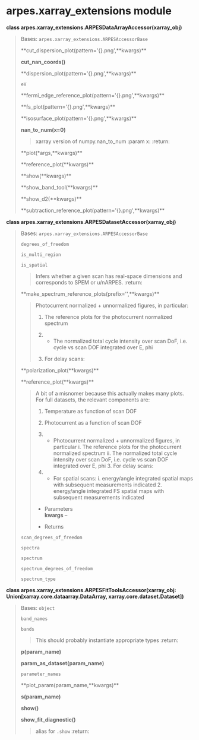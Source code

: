 # arpes.xarray\_extensions module

**class arpes.xarray\_extensions.ARPESDataArrayAccessor(xarray\_obj)**

> Bases: `arpes.xarray_extensions.ARPESAccessorBase`
> 
> **cut\_dispersion\_plot(pattern='{}.png',**kwargs)\*\*
> 
> **cut\_nan\_coords()**
> 
> **dispersion\_plot(pattern='{}.png',**kwargs)\*\*
> 
> `eV`
> 
> **fermi\_edge\_reference\_plot(pattern='{}.png',**kwargs)\*\*
> 
> **fs\_plot(pattern='{}.png',**kwargs)\*\*
> 
> **isosurface\_plot(pattern='{}.png',**kwargs)\*\*
> 
> **nan\_to\_num(x=0)**
> 
> > xarray version of numpy.nan\_to\_num :param x: :return:
> 
> **plot(\*args,**kwargs)\*\*
> 
> **reference\_plot(**kwargs)\*\*
> 
> **show(**kwargs)\*\*
> 
> **show\_band\_tool(**kwargs)\*\*
> 
> **show\_d2(**kwargs)\*\*
> 
> **subtraction\_reference\_plot(pattern='{}.png',**kwargs)\*\*

**class arpes.xarray\_extensions.ARPESDatasetAccessor(xarray\_obj)**

> Bases: `arpes.xarray_extensions.ARPESAccessorBase`
> 
> `degrees_of_freedom`
> 
> `is_multi_region`
> 
> `is_spatial`
> 
> > Infers whether a given scan has real-space dimensions and
> > corresponds to SPEM or u/nARPES. :return:
> 
> **make\_spectrum\_reference\_plots(prefix='',**kwargs)\*\*
> 
> > Photocurrent normalized + unnormalized figures, in particular:
> > 
> > 1.  The reference plots for the photocurrent normalized spectrum
> > 
> > 2.    - The normalized total cycle intensity over scan DoF, i.e.  
> >         cycle vs scan DOF integrated over E, phi
> > 
> > 3.  For delay scans:
> 
> **polarization\_plot(**kwargs)\*\*
> 
> **reference\_plot(**kwargs)\*\*
> 
> > A bit of a misnomer because this actually makes many plots. For full
> > datasets, the relevant components are:
> > 
> > 1.  Temperature as function of scan DOF
> > 
> > 2.  Photocurrent as a function of scan DOF
> > 
> > 3.    - Photocurrent normalized + unnormalized figures, in  
> >         particular i. The reference plots for the photocurrent
> >         normalized spectrum ii. The normalized total cycle intensity
> >         over scan DoF, i.e. cycle vs scan DOF integrated over E, phi
> >         3.  For delay scans:
> > 
> > 4.    - For spatial scans: i. energy/angle integrated spatial maps  
> >         with subsequent measurements indicated 2. energy/angle
> >         integrated FS spatial maps with subsequent measurements
> >         indicated
> > 
> > <!-- end list -->
> > 
> >   - Parameters  
> >     **kwargs** –
> > 
> >   - Returns
> 
> `scan_degrees_of_freedom`
> 
> `spectra`
> 
> `spectrum`
> 
> `spectrum_degrees_of_freedom`
> 
> `spectrum_type`

**class arpes.xarray\_extensions.ARPESFitToolsAccessor(xarray\_obj:
Union\[xarray.core.dataarray.DataArray, xarray.core.dataset.Dataset\])**

> Bases: `object`
> 
> `band_names`
> 
> `bands`
> 
> > This should probably instantiate appropriate types :return:
> 
> **p(param\_name)**
> 
> **param\_as\_dataset(param\_name)**
> 
> `parameter_names`
> 
> **plot\_param(param\_name,**kwargs)\*\*
> 
> **s(param\_name)**
> 
> **show()**
> 
> **show\_fit\_diagnostic()**
> 
> > alias for `.show` :return:
